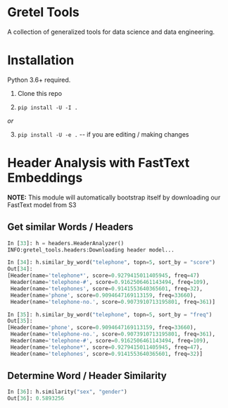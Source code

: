# Gretel Tools

A collection of generalized tools for data science and data engineering.

# Installation

Python 3.6+ required.

1) Clone this repo

2) `pip install -U -I .`

_*or*_

3) `pip install -U -e .` -- if you are editing / making changes

# Header Analysis with FastText Embeddings

**NOTE:** This module will automatically bootstrap itself by
downloading our FastText model from S3

## Get similar Words / Headers

```python
In [33]: h = headers.HeaderAnalyzer()                                                                                                                                                                                                                                                    
INFO:gretel_tools.headers:Downloading header model...

In [34]: h.similar_by_word("telephone", topn=5, sort_by = "score")                                                                                                                                                                                                                       
Out[34]: 
[Header(name='telephone*', score=0.9279415011405945, freq=47)
 Header(name='telephone-#', score=0.9162506461143494, freq=109),
 Header(name='telephones', score=0.9141553640365601, freq=32),
 Header(name='phone', score=0.9094647169113159, freq=33660),
 Header(name='telephone-no.', score=0.9073910713195801, freq=361)]

In [35]: h.similar_by_word("telephone", topn=5, sort_by = "freq")                                                                                                                                                                                                                        
Out[35]: 
[Header(name='phone', score=0.9094647169113159, freq=33660),
 Header(name='telephone-no.', score=0.9073910713195801, freq=361),
 Header(name='telephone-#', score=0.9162506461143494, freq=109),
 Header(name='telephone*', score=0.9279415011405945, freq=47),
 Header(name='telephones', score=0.9141553640365601, freq=32)]
```

## Determine Word / Header Similarity

```python
In [36]: h.similarity("sex", "gender")                                                                                                                                                                                                                                                   
Out[36]: 0.5893256
```